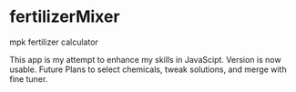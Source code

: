 # fertilizerMixer
mpk fertilizer calculator

This app is my attempt to enhance my skills in JavaScipt. 
Version is now usable. 
Future Plans to select chemicals, tweak solutions, and merge with fine tuner.
